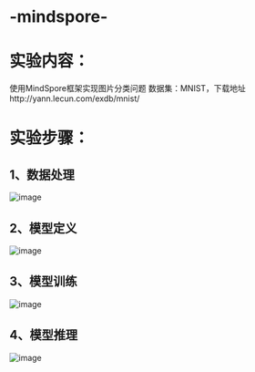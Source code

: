 # -mindspore-
# 实验内容：
使用MindSpore框架实现图片分类问题
数据集：MNIST，下载地址http://yann.lecun.com/exdb/mnist/
# 实验步骤：
## 1、数据处理
![image](https://user-images.githubusercontent.com/113962198/210972056-a263a620-f544-4919-838b-2123f813d017.png)
## 2、模型定义
![image](https://user-images.githubusercontent.com/113962198/210972140-992e917c-5765-4ec6-87da-0a9a27e15d3c.png)
## 3、模型训练
![image](https://user-images.githubusercontent.com/113962198/210972221-d1bfbb55-b68e-429d-996b-9a30daf28dac.png)
## 4、模型推理

![image](https://user-images.githubusercontent.com/113962198/210972308-b02543ef-b70f-4099-8a26-d2e0e9175b94.png)
